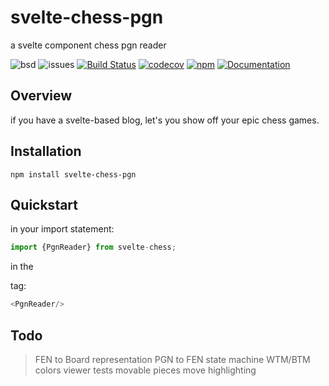 # svelte-chess-pgn

a svelte component chess pgn reader


![bsd](https://img.shields.io/badge/license-BSD-brightgreen)
![issues](https://img.shields.io/github/issues/soycid/svelte-chess-pgn)
[![Build Status](https://github.com/Soycid/svelte-chess-pgn/workflows/Build%20Status/badge.svg?branch=main)](https://github.com/Soycid/svelte-chess-pgn/actions?query=workflow%3A%22Build+Status%22)
[![codecov](https://codecov.io/gh/Soycid/svelte-chess-pgn/branch/main/graph/badge.svg)](https://codecov.io/gh/Soycid/svelte-chess-pgn)
[![npm](https://img.shields.io/npm/v/svelte-chess-pgn)](https://www.npmjs.com/package/svelte-chess-pgn)
[![Documentation](https://img.shields.io/badge/GitHub%20Pages-222222?style=for-the-badge&logo=GitHub%20Pages&logoColor=white)](https://soycid.github.io/svelte-chess-pgn/out/)

## Overview

if you have a svelte-based blog, let's you show off your epic chess games.

## Installation

```
npm install svelte-chess-pgn
```


## Quickstart

in your import statement:

```js
import {PgnReader} from svelte-chess;
```

in the <main> tag:

```js
<PgnReader/>
```

## Todo

> FEN to Board representation
> PGN to FEN state machine
> WTM/BTM
> colors
> viewer
> tests
> movable pieces
> move highlighting
